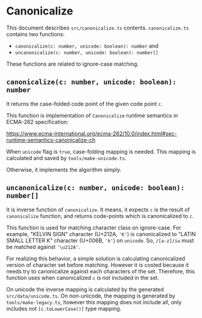 # Canonicalize

This document describes `src/canonicalize.ts` contents.
`canonicalize.ts` contains two functions:

  - `canonicalize(c: number, unicode: boolean): number` and
  - `uncanonicalize(c: number, unicode: boolean): number[]`

These functions are related to ignore-case matching.

## `canonicalize(c: number, unicode: boolean): number`

It returns the case-folded code point of the given code point `c`.

This function is implementation of `Canonicalize` runtime semantics in ECMA-262 specification:

<https://www.ecma-international.org/ecma-262/10.0/index.html#sec-runtime-semantics-canonicalize-ch>

When `unicode` flag is `true`, case-folding mapping is needed. This mapping is calculated and saved by `tools/make-unicode.ts`.

Otherwise, it implements the algorithm simply.

## `uncanonicalize(c: number, unicode: boolean): number[]`

It is inverse function of `canonicalize`.
It means, it expects `c` is the result of `canonicalize` function, and returns code-points which is canonicalized to `c`.

This function is used for matching character class on ignore-case.
For example, "KELVIN SIGN" character (U+212A, `'K'`) is canonicalized to "LATIN SMALL LETTER K" character (U+006B, `'k'`) on `unicode`.
So, `/[a-z]/iu` must be matched against `'\u212A'`.

For realizing this behavior, a simple solution is calculating canonicalized version of character set before matching.
However it is costed because it needs try to canonicalize against each characters of the set.
Therefore, this function uses when canonicalized `c` is not included in the set.

On unicode the inverse mapping is calculated by the generated `src/data/unicode.ts`.
On non-unicode, the mapping is generated by `tools/make-legacy.ts`, however this mapping does not include all, only includes not `[c.toLowerCase()]` type mapping.
